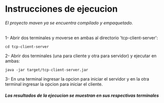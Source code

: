 # Instrucciones de ejecucion

###### El proyecto maven ya se encuentra compilado y empaquetado.

1- Abrir dos terminales y moverse en ambas al directorio 'tcp-client-server': <br>
```
cd tcp-client-server
```
2- Abrir dos terminales (una para cliente y otra para servidor) y ejecutar en ambas: <br>
```
java -jar target/tcp-client-server.jar
```
3- En una terminal ingresar la opcion para iniciar el servidor y en la otra terminal ingresar la opcion para iniciar el cliente. <br>

##### Los resultados de la ejecucion se muestran en sus respectivas terminales
